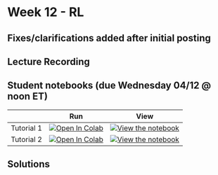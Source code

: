 
# Week 12 - RL

## Fixes/clarifications added after initial posting


## Lecture Recording



## Student notebooks (due Wednesday 04/12 @ noon ET)

|   | Run | View |
| - | --- | ---- |
| Tutorial 1 | [![Open In Colab](https://colab.research.google.com/assets/colab-badge.svg)](https://colab.research.google.com/github/CIS-522/course-content/blob/main/W12_RL/students/CIS_522_W12D1_Tutorial_–_Student_Version.ipynb) | [![View the notebook](https://img.shields.io/badge/render-nbviewer-orange.svg)](https://nbviewer.jupyter.org/github/CIS-522/course-content/blob/main/W12_RL/students/CIS_522_W12D1_Tutorial_–_Student_Version.ipynb?flush_cache=true) |
| Tutorial 2 | [![Open In Colab](https://colab.research.google.com/assets/colab-badge.svg)](https://colab.research.google.com/github/CIS-522/course-content/blob/main/W12_RL/students/CIS_522_W12D2_Tutorial_–_Student_Version.ipynb) | [![View the notebook](https://img.shields.io/badge/render-nbviewer-orange.svg)](https://nbviewer.jupyter.org/github/CIS-522/course-content/blob/main/W12_RL/students/CIS_522_W12D2_Tutorial_–_Student_Version.ipynb?flush_cache=true) |


## Solutions
